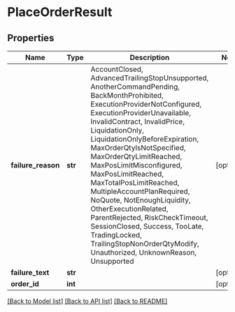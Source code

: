 # PlaceOrderResult

## Properties
Name | Type | Description | Notes
------------ | ------------- | ------------- | -------------
**failure_reason** | **str** | AccountClosed, AdvancedTrailingStopUnsupported, AnotherCommandPending, BackMonthProhibited, ExecutionProviderNotConfigured, ExecutionProviderUnavailable, InvalidContract, InvalidPrice, LiquidationOnly, LiquidationOnlyBeforeExpiration, MaxOrderQtyIsNotSpecified, MaxOrderQtyLimitReached, MaxPosLimitMisconfigured, MaxPosLimitReached, MaxTotalPosLimitReached, MultipleAccountPlanRequired, NoQuote, NotEnoughLiquidity, OtherExecutionRelated, ParentRejected, RiskCheckTimeout, SessionClosed, Success, TooLate, TradingLocked, TrailingStopNonOrderQtyModify, Unauthorized, UnknownReason, Unsupported | [optional] 
**failure_text** | **str** |  | [optional] 
**order_id** | **int** |  | [optional] 

[[Back to Model list]](../README.md#documentation-for-models) [[Back to API list]](../README.md#documentation-for-api-endpoints) [[Back to README]](../README.md)

